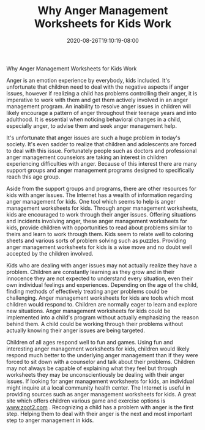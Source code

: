﻿---
title: "Why Anger Management Worksheets for Kids Work"
date: 2020-08-26T19:10:19-08:00
description: "anger management Tips for Web Success"
featured_image: "/images/anger management.jpg"
tags: ["anger management"]
---

Why Anger Management Worksheets for Kids Work

Anger is an emotion experience by everybody, kids included. It's unfortunate that children need to deal with the negative aspects if anger issues, however if realizing a child has problems controlling their anger, it is imperative to work with them and get them actively involved in an anger management program. An inability to resolve anger issues in children will likely encourage a pattern of anger throughout their teenage years and into adulthood. It is essential when noticing behavioral changes in a child, especially anger, to advise them and seek anger management help. 

It's unfortunate that anger issues are such a huge problem in today's society. It's even sadder to realize that children and adolescents are forced to deal with this issue. Fortunately people such as doctors and professional anger management counselors are taking an interest in children experiencing difficulties with anger. Because of this interest there are many support groups and anger management programs designed to specifically reach this age group. 

Aside from the support groups and programs, there are other resources for kids with anger issues. The Internet has a wealth of information regarding anger management for kids. One tool which seems to help is anger management worksheets for kids. Through anger management worksheets, kids are encouraged to work through their anger issues. Offering situations and incidents involving anger, these anger management worksheets for kids, provide children with opportunities to read about problems similar to theirs and learn to work through them. Kids seem to relate well to coloring sheets and various sorts of problem solving such as puzzles. Providing anger management worksheets for kids is a wise move and no doubt well accepted by the children involved. 

Kids who are dealing with anger issues may not actually realize they have a problem. Children are constantly learning as they grow and in their innocence they are not expected to understand every situation, even their own individual feelings and experiences. Depending on the age of the child, finding methods of effectively treating anger problems could be challenging. Anger management worksheets for kids are tools which most children would respond to. Children are normally eager to learn and explore new situations. Anger management worksheets for kids could be implemented into a child's program without actually emphasizing the reason behind them. A child could be working through their problems without actually knowing their anger issues are being targeted. 

Children of all ages respond well to fun and games. Using fun and interesting anger management worksheets for kids, children would likely respond much better to the underlying anger management than if they were forced to sit down with a counselor and talk about their problems. Children may not always be capable of explaining what they feel but through worksheets they may be unconscientiously be dealing with their anger issues. If looking for anger management worksheets for kids, an individual might inquire at a local community health center. The Internet is useful in providing sources such as anger management worksheets for kids. A great site which offers children various game and exercise options is www.zoot2.com . Recognizing a child has a problem with anger is the first step. Helping them to deal with their anger is the next and most important step to anger management in kids. 

